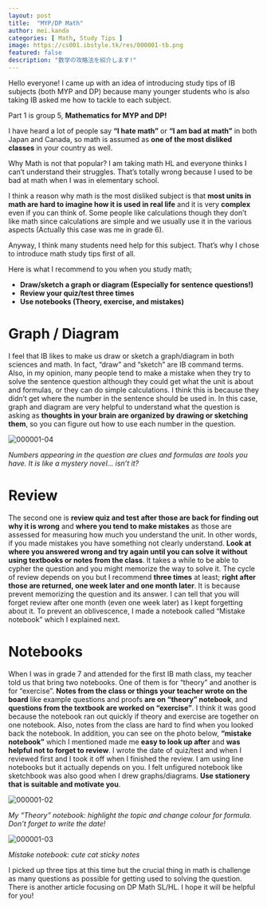 ```yaml
---
layout: post
title:  "MYP/DP Math"
author: mei.kanda
categories: [ Math, Study Tips ]
image: https://cs001.ibstyle.tk/res/000001-tb.png
featured: false
description: "数学の攻略法を紹介します!"
---
```


Hello everyone! I came up with an idea of introducing study tips of IB subjects (both MYP and DP) because many younger students who is also taking IB asked me how to tackle to each subject. 

Part 1 is group 5, **Mathematics for MYP and DP!**

I have heard a lot of people say **“I hate math”** or **“I am bad at math”** in both Japan and Canada, so math is assumed as **one of the most disliked classes** in your country as well.

Why Math is not that popular? I am taking math HL and everyone thinks I can’t understand their struggles. That’s totally wrong because I used to be bad at math when I was in elementary school. 

I think a reason why math is the most disliked subject is that **most units in math are hard to imagine how it is used in real life** and it is very **complex** even if you can think of. Some people like calculations though they don’t like math since calculations are simple and we usually use it in the various aspects (Actually this case was me in grade 6).

Anyway, I think many students need help for this subject. That’s why I chose to introduce math study tips first of all.

Here is what I recommend to you when you study math;

- **Draw/sketch a graph or diagram (Especially for sentence questions!)**
- **Review your quiz/test three times**
- **Use notebooks (Theory, exercise, and mistakes)**

# Graph / Diagram

I feel that IB likes to make us draw or sketch a graph/diagram in both sciences and math. In fact, “draw” and “sketch” are IB command terms. Also, in my opinion, many people tend to make a mistake when they try to solve the sentence question although they could get what the unit is about and formulas, or they can do simple calculations. I think this is because they didn’t get where the number in the sentence should be used in. In this case, graph and diagram are very helpful to understand what the question is asking as **thoughts in your brain are organized by drawing or sketching them**, so you can figure out how to use each number in the question.

![000001-04](https://cs001.ibstyle.tk/res/000001-04.png)

_Numbers appearing in the question are clues and formulas are tools you have. It is like a mystery novel... isn’t it?_

# Review

The second one is **review quiz and test after those are back for finding out why it is wrong** and **where you tend to make mistakes** as those are assessed for measuring how much you understand the unit. In other words, if you made mistakes you have something not clearly understand. **Look at where you answered wrong **and** try again until you can solve it without using textbooks or notes from the class**. It takes a while to be able to cypher the question and you might memorize the way to solve it. The cycle of review depends on you but I recommend **three times** at least; **right after those are returned, one week later and one month later**. It is because prevent memorizing the question and its answer. I can tell that you will forget review after one month (even one week later) as I kept forgetting about it. To prevent an oblivescence, I made a notebook called “Mistake notebook” which I explained next.

# Notebooks

When I was in grade 7 and attended for the first IB math class, my teacher told us that bring two notebooks. One of them is for “theory” and another is for “exercise”. **Notes from the class or things your teacher wrote on the board** like example questions and proofs **are on “theory” notebook**, and **questions from the textbook are worked on “exercise”**. I think it was good because the notebook ran out quickly if theory and exercise are together on one notebook. Also, notes from the class are hard to find when you looked back the notebook. In addition, you can see on the photo below, **“mistake notebook”** which I mentioned made me **easy to look up after** and **was helpful not to forget to review**. I wrote the date of quiz/test and when I reviewed first and I took it off when I finished the review. I am using line notebooks but it actually depends on you. I felt unfigured notebook like sketchbook was also good when I drew graphs/diagrams. **Use stationery that is suitable and motivate you**.

![000001-02](https://cs001.ibstyle.tk/res/000001-02.png)

_My “Theory” notebook: highlight the topic and change colour for formula. Don’t forget to write the date!_

![000001-03](https://cs001.ibstyle.tk/res/000001-03.png)

_Mistake notebook: cute cat sticky notes_

I picked up three tips at this time but the crucial thing in math is challenge as many questions as possible for getting used to solving the question. There is another article focusing on DP Math SL/HL. I hope it will be helpful for you!
